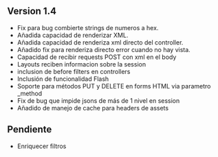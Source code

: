 ## Version 1.4

* Fix para bug combierte strings de numeros a hex.
* Añadida capacidad de renderizar XML.
* Añadida capacidad de renderiza xml directo del controller.
* Añadido fix para renderiza directo error cuando no hay vista.
* Capacidad de recibir requests POST con xml en el body
* Layouts reciben informacion sobre la session
* inclusion de before filters en controllers
* Inclusión de funcionalidad Flash
* Soporte para métodos PUT y DELETE en forms HTML via parametro _method
* Fix de bug que impide jsons de más de 1 nivel en session
* Añadido de manejo de cache para headers de assets

## Pendiente

* Enriquecer filtros
